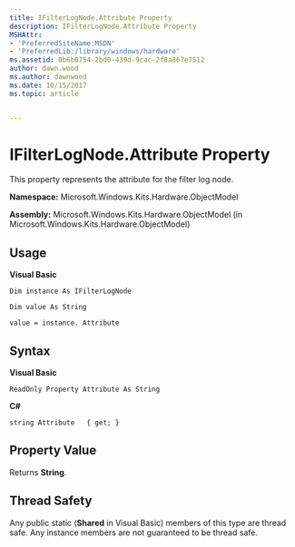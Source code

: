 ```yaml
---
title: IFilterLogNode.Attribute Property
description: IFilterLogNode.Attribute Property
MSHAttr:
- 'PreferredSiteName:MSDN'
- 'PreferredLib:/library/windows/hardware'
ms.assetid: 0b6b0754-2bd0-439d-9cac-2f8a867e7512
author: dawn.wood
ms.author: dawnwood
ms.date: 10/15/2017
ms.topic: article


---
```


# IFilterLogNode.Attribute Property


This property represents the attribute for the filter log node.

**Namespace:** Microsoft.Windows.Kits.Hardware.ObjectModel

**Assembly:** Microsoft.Windows.Kits.Hardware.ObjectModel (in Microsoft.Windows.Kits.Hardware.ObjectModel)

## <span id="Usage"></span><span id="usage"></span><span id="USAGE"></span>Usage


**Visual Basic**

`Dim instance As IFilterLogNode`

`Dim value As String`

`value = instance. Attribute`

## <span id="Syntax"></span><span id="syntax"></span><span id="SYNTAX"></span>Syntax


**Visual Basic**

`ReadOnly Property Attribute As String`

**C#**

`string Attribute   { get; }`

## <span id="Property_Value"></span><span id="property_value"></span><span id="PROPERTY_VALUE"></span>Property Value


Returns **String**.

## <span id="Thread_Safety"></span><span id="thread_safety"></span><span id="THREAD_SAFETY"></span>Thread Safety


Any public static (**Shared** in Visual Basic) members of this type are thread safe. Any instance members are not guaranteed to be thread safe.

 

 






